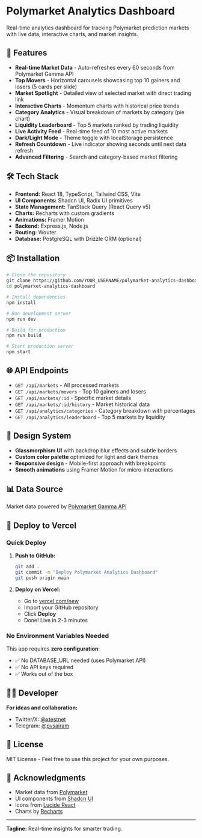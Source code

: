 # Polymarket Analytics Dashboard

Real-time analytics dashboard for tracking Polymarket prediction markets with live data, interactive charts, and market insights.

## 🚀 Features

- **Real-time Market Data** - Auto-refreshes every 60 seconds from Polymarket Gamma API
- **Top Movers** - Horizontal carousels showcasing top 10 gainers and losers (5 cards per slide)
- **Market Spotlight** - Detailed view of selected market with direct trading link
- **Interactive Charts** - Momentum charts with historical price trends
- **Category Analytics** - Visual breakdown of markets by category (pie chart)
- **Liquidity Leaderboard** - Top 5 markets ranked by trading liquidity
- **Live Activity Feed** - Real-time feed of 10 most active markets
- **Dark/Light Mode** - Theme toggle with localStorage persistence
- **Refresh Countdown** - Live indicator showing seconds until next data refresh
- **Advanced Filtering** - Search and category-based market filtering

## 🛠️ Tech Stack

- **Frontend:** React 18, TypeScript, Tailwind CSS, Vite
- **UI Components:** Shadcn UI, Radix UI primitives
- **State Management:** TanStack Query (React Query v5)
- **Charts:** Recharts with custom gradients
- **Animations:** Framer Motion
- **Backend:** Express.js, Node.js
- **Routing:** Wouter
- **Database:** PostgreSQL with Drizzle ORM (optional)

## 📦 Installation

```bash
# Clone the repository
git clone https://github.com/YOUR_USERNAME/polymarket-analytics-dashboard.git
cd polymarket-analytics-dashboard

# Install dependencies
npm install

# Run development server
npm run dev

# Build for production
npm run build

# Start production server
npm start
```

## 🌐 API Endpoints

- `GET /api/markets` - All processed markets
- `GET /api/markets/movers` - Top 10 gainers and losers
- `GET /api/markets/:id` - Specific market details
- `GET /api/markets/:id/history` - Market historical data
- `GET /api/analytics/categories` - Category breakdown with percentages
- `GET /api/analytics/leaderboard` - Top 5 markets by liquidity

## 🎨 Design System

- **Glassmorphism UI** with backdrop blur effects and subtle borders
- **Custom color palette** optimized for light and dark themes
- **Responsive design** - Mobile-first approach with breakpoints
- **Smooth animations** using Framer Motion for micro-interactions

## 📊 Data Source

Market data powered by [Polymarket Gamma API](https://gamma-api.polymarket.com)

## 🚢 Deploy to Vercel

### Quick Deploy

1. **Push to GitHub:**
   ```bash
   git add .
   git commit -m "Deploy Polymarket Analytics Dashboard"
   git push origin main
   ```

2. **Deploy on Vercel:**
   - Go to [vercel.com/new](https://vercel.com/new)
   - Import your GitHub repository
   - Click **Deploy**
   - Done! Live in 2-3 minutes

### No Environment Variables Needed

This app requires **zero configuration**:
- ✅ No DATABASE_URL needed (uses Polymarket API)
- ✅ No API keys required
- ✅ Works out of the box

## 👨‍💻 Developer

**For ideas and collaboration:**
- Twitter/X: [@xtestnet](https://x.com/xtestnet)
- Telegram: [@pvsairam](https://t.me/pvsairam)

## 📄 License

MIT License - Feel free to use this project for your own purposes.

## 🙏 Acknowledgments

- Market data from [Polymarket](https://polymarket.com)
- UI components from [Shadcn UI](https://ui.shadcn.com)
- Icons from [Lucide React](https://lucide.dev)
- Charts by [Recharts](https://recharts.org)

---

**Tagline:** Real-time insights for smarter trading.
